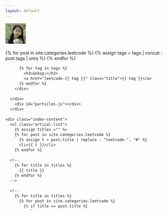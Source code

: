```yaml
---
layout: default
---
```


<body>
  <div class="index-wrapper">
    <div class="aside">
      <div class="info-card">
        <div id="divcss5"><img src="/images/header.png" width="64px" /><br/><br/></div>
        <div align="left" style="width:auto; height:500px; overflow:auto">
          {% for post in site.categories.leetcode %}
            {% assign tags = tags | concat : post.tags | uniq %}
          {% endfor %}
          
          {% for tag in tags %}
            <h3>&nbsp;</h3>
            <a href="leetcode-{{ tag }}" class="title">{{ tag }}</a>
          {% endfor %}
        </div>

      </div>
        <div id="particles-js"></div>
      </div>

    <div class="index-content">
      <ul class="artical-list">
        {% assign titles ="" %>
        {% for post in site.categories.leetcode %}
          {% assign t = post.title | replace : "leetcode-", "#" %}
          <li>{{ t }}</li>
        {% endfor %}
        
      <!--
        {% for title in titles %}
          {{ title }}
        {% endfor %}
      -->
        
      <!--
        {% for title in titles %}
          {% for post in site.categories.leetcode %}
            {% if title == post.title %}
              <li>
                <a href="{{ post.url }}" class="title">{{ post.title }}</a>
                <div class="title-desc">{{ post.description }}</div>
              </li>
              {% break %}
            {% endif %}
          {% endfor %}
        {% endfor %}
        -->
      </ul>
    </div>
    
  </div>
</body>
